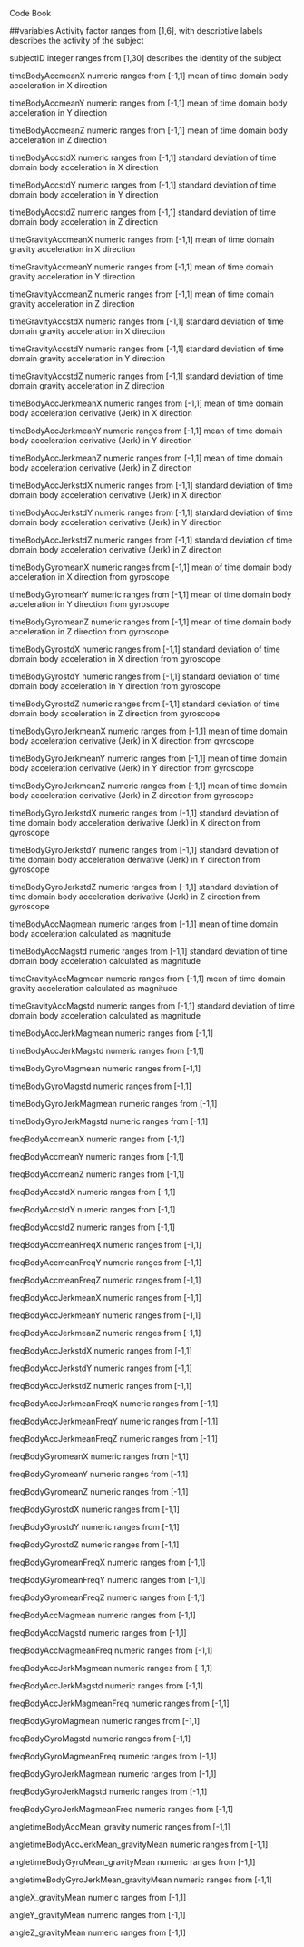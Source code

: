 Code Book

##variables
Activity				factor	ranges from [1,6], with descriptive labels	describes the activity of the subject	

subjectID				integer	ranges from [1,30]				describes the identity of the subject

timeBodyAccmeanX			numeric	ranges from [-1,1]				mean of time domain body acceleration in X direction

timeBodyAccmeanY			numeric	ranges from [-1,1]				mean of time domain body acceleration in Y direction

timeBodyAccmeanZ			numeric	ranges from [-1,1]				mean of time domain body acceleration in Z direction

timeBodyAccstdX				numeric	ranges from [-1,1]				standard deviation of time domain body acceleration in X direction

timeBodyAccstdY				numeric	ranges from [-1,1]				standard deviation of time domain body acceleration in Y direction

timeBodyAccstdZ				numeric	ranges from [-1,1]				standard deviation of time domain body acceleration in Z direction

timeGravityAccmeanX			numeric	ranges from [-1,1]				mean of time domain gravity acceleration in X direction

timeGravityAccmeanY			numeric	ranges from [-1,1]				mean of time domain gravity acceleration in Y direction

timeGravityAccmeanZ			numeric	ranges from [-1,1]				mean of time domain gravity acceleration in Z direction

timeGravityAccstdX			numeric	ranges from [-1,1]				standard deviation of time domain gravity acceleration in X direction

timeGravityAccstdY			numeric	ranges from [-1,1]				standard deviation of time domain gravity acceleration in Y direction

timeGravityAccstdZ			numeric	ranges from [-1,1]				standard deviation of time domain gravity acceleration in Z direction

timeBodyAccJerkmeanX			numeric	ranges from [-1,1]				mean of time domain body acceleration derivative (Jerk) in X direction

timeBodyAccJerkmeanY			numeric	ranges from [-1,1]				mean of time domain body acceleration derivative (Jerk) in Y direction

timeBodyAccJerkmeanZ			numeric	ranges from [-1,1]				mean of time domain body acceleration derivative (Jerk) in Z direction

timeBodyAccJerkstdX			numeric	ranges from [-1,1]				standard deviation of time domain body acceleration derivative (Jerk) in X direction

timeBodyAccJerkstdY			numeric	ranges from [-1,1]				standard deviation of time domain body acceleration derivative (Jerk) in Y direction

timeBodyAccJerkstdZ			numeric	ranges from [-1,1]				standard deviation of time domain body acceleration derivative (Jerk) in Z direction

timeBodyGyromeanX			numeric	ranges from [-1,1]				mean of time domain body acceleration in X direction from gyroscope

timeBodyGyromeanY			numeric	ranges from [-1,1]				mean of time domain body acceleration in Y direction from gyroscope

timeBodyGyromeanZ			numeric	ranges from [-1,1]				mean of time domain body acceleration in Z direction from gyroscope

timeBodyGyrostdX			numeric	ranges from [-1,1]				standard deviation of time domain body acceleration in X direction from gyroscope

timeBodyGyrostdY			numeric	ranges from [-1,1]				standard deviation of time domain body acceleration in Y direction from gyroscope

timeBodyGyrostdZ			numeric	ranges from [-1,1]				standard deviation of time domain body acceleration in Z direction from gyroscope

timeBodyGyroJerkmeanX			numeric	ranges from [-1,1]				mean of time domain body acceleration derivative (Jerk) in X direction from gyroscope

timeBodyGyroJerkmeanY			numeric	ranges from [-1,1]				mean of time domain body acceleration derivative (Jerk) in Y direction from gyroscope

timeBodyGyroJerkmeanZ			numeric	ranges from [-1,1]				mean of time domain body acceleration derivative (Jerk) in Z direction from gyroscope

timeBodyGyroJerkstdX			numeric	ranges from [-1,1]				standard deviation of time domain body acceleration derivative (Jerk) in X direction from gyroscope

timeBodyGyroJerkstdY			numeric	ranges from [-1,1]				standard deviation of time domain body acceleration derivative (Jerk) in Y direction from gyroscope

timeBodyGyroJerkstdZ			numeric	ranges from [-1,1]				standard deviation of time domain body acceleration derivative (Jerk) in Z direction from gyroscope

timeBodyAccMagmean			numeric	ranges from [-1,1]				mean of time domain body acceleration calculated as magnitude

timeBodyAccMagstd			numeric	ranges from [-1,1]				standard deviation of time domain body acceleration calculated as magnitude

timeGravityAccMagmean			numeric	ranges from [-1,1]				mean of time domain gravity acceleration calculated as magnitude

timeGravityAccMagstd			numeric	ranges from [-1,1]				standard deviation of time domain body acceleration calculated as magnitude

timeBodyAccJerkMagmean			numeric	ranges from [-1,1]

timeBodyAccJerkMagstd			numeric	ranges from [-1,1]

timeBodyGyroMagmean			numeric	ranges from [-1,1]

timeBodyGyroMagstd			numeric	ranges from [-1,1]

timeBodyGyroJerkMagmean			numeric	ranges from [-1,1]

timeBodyGyroJerkMagstd			numeric	ranges from [-1,1]

freqBodyAccmeanX			numeric	ranges from [-1,1]

freqBodyAccmeanY			numeric	ranges from [-1,1]

freqBodyAccmeanZ			numeric	ranges from [-1,1]

freqBodyAccstdX				numeric	ranges from [-1,1]

freqBodyAccstdY				numeric	ranges from [-1,1]

freqBodyAccstdZ				numeric	ranges from [-1,1]

freqBodyAccmeanFreqX			numeric	ranges from [-1,1]

freqBodyAccmeanFreqY			numeric	ranges from [-1,1]

freqBodyAccmeanFreqZ			numeric	ranges from [-1,1]

freqBodyAccJerkmeanX			numeric	ranges from [-1,1]

freqBodyAccJerkmeanY			numeric	ranges from [-1,1]

freqBodyAccJerkmeanZ			numeric	ranges from [-1,1]

freqBodyAccJerkstdX			numeric	ranges from [-1,1]

freqBodyAccJerkstdY			numeric	ranges from [-1,1]

freqBodyAccJerkstdZ			numeric	ranges from [-1,1]

freqBodyAccJerkmeanFreqX		numeric	ranges from [-1,1]

freqBodyAccJerkmeanFreqY		numeric	ranges from [-1,1]

freqBodyAccJerkmeanFreqZ		numeric	ranges from [-1,1]

freqBodyGyromeanX			numeric	ranges from [-1,1]

freqBodyGyromeanY			numeric	ranges from [-1,1]

freqBodyGyromeanZ			numeric	ranges from [-1,1]

freqBodyGyrostdX			numeric	ranges from [-1,1]

freqBodyGyrostdY			numeric	ranges from [-1,1]

freqBodyGyrostdZ			numeric	ranges from [-1,1]

freqBodyGyromeanFreqX			numeric	ranges from [-1,1]

freqBodyGyromeanFreqY			numeric	ranges from [-1,1]

freqBodyGyromeanFreqZ			numeric	ranges from [-1,1]

freqBodyAccMagmean			numeric	ranges from [-1,1]

freqBodyAccMagstd			numeric	ranges from [-1,1]

freqBodyAccMagmeanFreq			numeric	ranges from [-1,1]

freqBodyAccJerkMagmean			numeric	ranges from [-1,1]

freqBodyAccJerkMagstd			numeric	ranges from [-1,1]

freqBodyAccJerkMagmeanFreq		numeric	ranges from [-1,1]

freqBodyGyroMagmean			numeric	ranges from [-1,1]

freqBodyGyroMagstd			numeric	ranges from [-1,1]

freqBodyGyroMagmeanFreq			numeric	ranges from [-1,1]

freqBodyGyroJerkMagmean			numeric	ranges from [-1,1]

freqBodyGyroJerkMagstd			numeric	ranges from [-1,1]

freqBodyGyroJerkMagmeanFreq		numeric	ranges from [-1,1]

angletimeBodyAccMean_gravity		numeric	ranges from [-1,1]

angletimeBodyAccJerkMean_gravityMean	numeric	ranges from [-1,1]

angletimeBodyGyroMean_gravityMean	numeric	ranges from [-1,1]

angletimeBodyGyroJerkMean_gravityMean	numeric	ranges from [-1,1]

angleX_gravityMean			numeric	ranges from [-1,1]

angleY_gravityMean			numeric	ranges from [-1,1]

angleZ_gravityMean			numeric	ranges from [-1,1]
